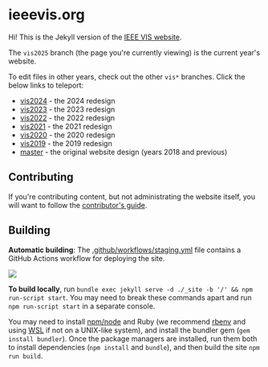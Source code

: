 # ieeevis.org

Hi!  This is the Jekyll version of the [IEEE VIS website](http://ieeevis.org).

The `vis2025` branch (the page you're currently viewing) is the current year's website.

To edit files in other years, check out the other `vis*` branches.  Click the below links to teleport:
- [vis2024](https://github.com/ieee-vgtc/ieeevis.org/tree/vis2024) - the 2024 redesign
- [vis2023](https://github.com/ieee-vgtc/ieeevis.org/tree/vis2023) - the 2023 redesign
- [vis2022](https://github.com/ieee-vgtc/ieeevis.org/tree/vis2022) - the 2022 redesign
- [vis2021](https://github.com/ieee-vgtc/ieeevis.org/tree/vis2021) - the 2021 redesign
- [vis2020](https://github.com/ieee-vgtc/ieeevis.org/tree/vis2020) - the 2020 redesign
- [vis2019](https://github.com/ieee-vgtc/ieeevis.org/tree/vis2019) - the 2019 redesign
- [master](https://github.com/ieee-vgtc/ieeevis.org/tree/master) - the original website design (years 2018 and previous)

## Contributing

If you're contributing content, but not administrating the website itself, you will want to follow the [contributor's guide](http://ieeevis.org/year/2025/info/contributing).

## Building

**Automatic building**: The [.github/workflows/staging.yml](/.github/workflows/staging.yml) file contains a GitHub Actions workflow for deploying the site.

![](https://github.com/ieee-vgtc/ieeevis.org/workflows/build%20staging/badge.svg)

**To build locally**, run `bundle exec jekyll serve -d ./_site -b '/' && npm run-script start`.  You may need to break these commands apart and run `npm run-script start` in a separate console.

You may need to install [npm/node](https://nodejs.org) and Ruby (we recommend [rbenv](https://github.com/rbenv/rbenv#readme) and using [WSL](https://docs.microsoft.com/en-us/windows/wsl/install-win10) if not on a UNIX-like system), and install the bundler gem (`gem install bundler`).   Once the package managers are installed, run them both to install dependencies (`npm install` and `bundle`), and then build the site `npm run build`.

